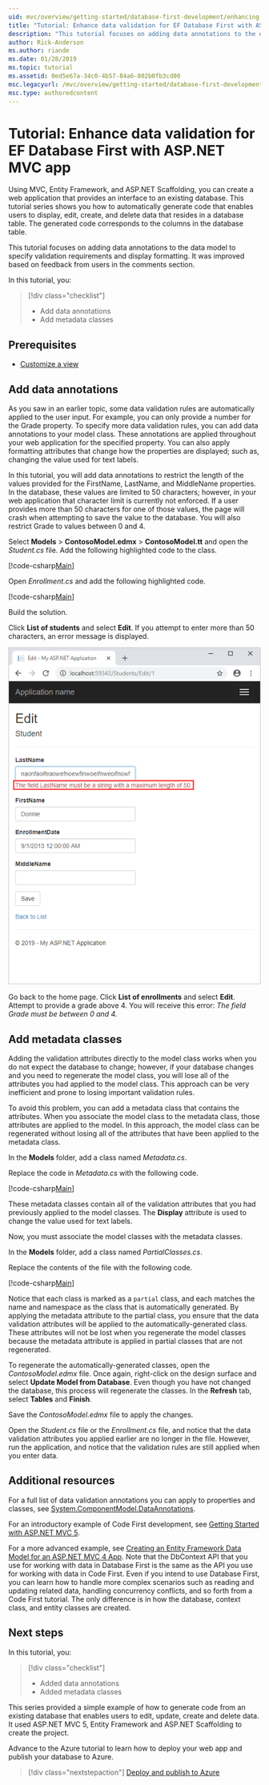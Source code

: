 ```yaml
---
uid: mvc/overview/getting-started/database-first-development/enhancing-data-validation
title: "Tutorial: Enhance data validation for EF Database First with ASP.NET MVC app"
description: "This tutorial focuses on adding data annotations to the data model to specify validation requirements and display formatting."
author: Rick-Anderson
ms.author: riande
ms.date: 01/28/2019
ms.topic: tutorial
ms.assetid: 0ed5e67a-34c0-4b57-84a6-802b0fb3cd00
msc.legacyurl: /mvc/overview/getting-started/database-first-development/enhancing-data-validation
msc.type: authoredcontent
---
```


# Tutorial: Enhance data validation for EF Database First with ASP.NET MVC app

Using MVC, Entity Framework, and ASP.NET Scaffolding, you can create a web application that provides an interface to an existing database. This tutorial series shows you how to automatically generate code that enables users to display, edit, create, and delete data that resides in a database table. The generated code corresponds to the columns in the database table.

This tutorial focuses on adding data annotations to the data model to specify validation requirements and display formatting. It was improved based on feedback from users in the comments section.

In this tutorial, you:

> [!div class="checklist"]
> * Add data annotations
> * Add metadata classes

## Prerequisites

* [Customize a view](customizing-a-view.md)

## Add data annotations

As you saw in an earlier topic, some data validation rules are automatically applied to the user input. For example, you can only provide a number for the Grade property. To specify more data validation rules, you can add data annotations to your model class. These annotations are applied throughout your web application for the specified property. You can also apply formatting attributes that change how the properties are displayed; such as, changing the value used for text labels.

In this tutorial, you will add data annotations to restrict the length of the values provided for the FirstName, LastName, and MiddleName properties. In the database, these values are limited to 50 characters; however, in your web application that character limit is currently not enforced. If a user provides more than 50 characters for one of those values, the page will crash when attempting to save the value to the database. You will also restrict Grade to values between 0 and 4.

Select **Models** > **ContosoModel.edmx** > **ContosoModel.tt** and open the *Student.cs* file. Add the following highlighted code to the class.

[!code-csharp[Main](enhancing-data-validation/samples/sample1.cs?highlight=5,15,17,20)]

Open *Enrollment.cs* and add the following highlighted code.

[!code-csharp[Main](enhancing-data-validation/samples/sample2.cs?highlight=5,10)]

Build the solution.

Click **List of students** and select **Edit**. If you attempt to enter more than 50 characters, an error message is displayed.

![show error message](enhancing-data-validation/_static/image1.png)

Go back to the home page. Click **List of enrollments** and select **Edit**. Attempt to provide a grade above 4. You will receive this error: *The field Grade must be between 0 and 4.*

## Add metadata classes

Adding the validation attributes directly to the model class works when you do not expect the database to change; however, if your database changes and you need to regenerate the model class, you will lose all of the attributes you had applied to the model class. This approach can be very inefficient and prone to losing important validation rules.

To avoid this problem, you can add a metadata class that contains the attributes. When you associate the model class to the metadata class, those attributes are applied to the model. In this approach, the model class can be regenerated without losing all of the attributes that have been applied to the metadata class.

In the **Models** folder, add a class named *Metadata.cs*.

Replace the code in *Metadata.cs* with the following code.

[!code-csharp[Main](enhancing-data-validation/samples/sample3.cs)]

These metadata classes contain all of the validation attributes that you had previously applied to the model classes. The **Display** attribute is used to change the value used for text labels.

Now, you must associate the model classes with the metadata classes.

In the **Models** folder, add a class named *PartialClasses.cs*.

Replace the contents of the file with the following code.

[!code-csharp[Main](enhancing-data-validation/samples/sample4.cs)]

Notice that each class is marked as a `partial` class, and each matches the name and namespace as the class that is automatically generated. By applying the metadata attribute to the partial class, you ensure that the data validation attributes will be applied to the automatically-generated class. These attributes will not be lost when you regenerate the model classes because the metadata attribute is applied in partial classes that are not regenerated.

To regenerate the automatically-generated classes, open the *ContosoModel.edmx* file. Once again, right-click on the design surface and select **Update Model from Database**. Even though you have not changed the database, this process will regenerate the classes. In the **Refresh** tab, select **Tables** and **Finish**.

Save the *ContosoModel.edmx* file to apply the changes.

Open the *Student.cs* file or the *Enrollment.cs* file, and notice that the data validation attributes you applied earlier are no longer in the file. However, run the application, and notice that the validation rules are still applied when you enter data.

## Additional resources

For a full list of data validation annotations you can apply to properties and classes, see [System.ComponentModel.DataAnnotations](https://msdn.microsoft.com/library/system.componentmodel.dataannotations.aspx).

For an introductory example of Code First development, see [Getting Started with ASP.NET MVC 5](../introduction/getting-started.md).

For a more advanced example, see [Creating an Entity Framework Data Model for an ASP.NET MVC 4 App](../getting-started-with-ef-using-mvc/creating-an-entity-framework-data-model-for-an-asp-net-mvc-application.md). Note that the DbContext API that you use for working with data in Database First is the same as the API you use for working with data in Code First. Even if you intend to use Database First, you can learn how to handle more complex scenarios such as reading and updating related data, handling concurrency conflicts, and so forth from a Code First tutorial. The only difference is in how the database, context class, and entity classes are created.

## Next steps

In this tutorial, you:

> [!div class="checklist"]
> * Added data annotations
> * Added metadata classes

This series provided a simple example of how to generate code from an existing database that enables users to edit, update, create and delete data. It used ASP.NET MVC 5, Entity Framework and ASP.NET Scaffolding to create the project.

Advance to the Azure tutorial to learn how to deploy your web app and publish your database to Azure.
> [!div class="nextstepaction"]
> [Deploy and publish to Azure](/azure/app-service/app-service-web-tutorial-dotnet-sqldatabase.md)